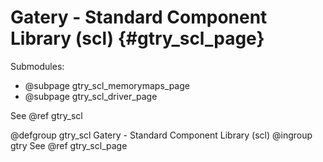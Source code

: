 # Gatery - Standard Component Library (scl) {#gtry_scl_page}

Submodules:
- @subpage gtry_scl_memorymaps_page
- @subpage gtry_scl_driver_page

See @ref gtry_scl

@defgroup gtry_scl Gatery - Standard Component Library (scl)
@ingroup gtry
See @ref gtry_scl_page
